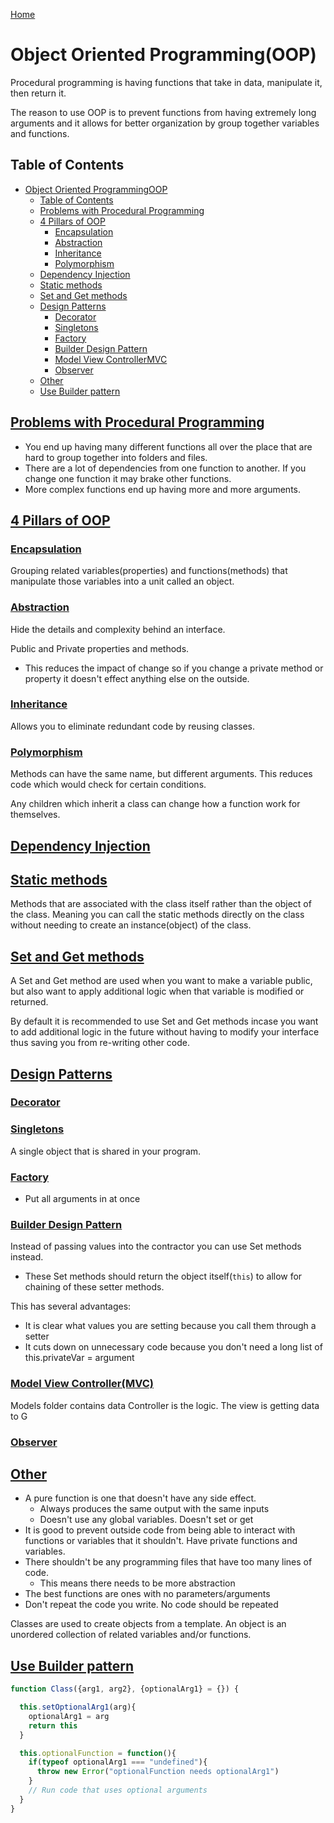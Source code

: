 <!--
 * This file is part of RS Cheat Sheets.
 *
 * RS Cheat Sheets is free software: you can redistribute it and/or modify
 * it under the terms of the GNU General Public License as published by
 * the Free Software Foundation, either version 3 of the License, or
 * (at your option) any later version.
 *
 * RS Cheat Sheets is distributed in the hope that it will be useful,
 * but WITHOUT ANY WARRANTY; without even the implied warranty of
 * MERCHANTABILITY or FITNESS FOR A PARTICULAR PURPOSE.  See the
 * GNU General Public License for more details.
 *
 * You should have received a copy of the GNU General Public License
 * along with RS Cheat Sheets. If not, see <https://www.gnu.org/licenses/>.
 */
-->

[Home](./README.md)

# Object Oriented Programming(OOP)

Procedural programming is having functions that take in data, manipulate it, then return it.

The reason to use OOP is to prevent functions from having extremely long arguments and it allows for better organization by group together variables and functions.

## Table of Contents

<!-- TOC -->

- [Object Oriented ProgrammingOOP](#object-oriented-programmingoop)
	- [Table of Contents](#table-of-contents)
	- [Problems with Procedural Programming](#problems-with-procedural-programming)
	- [4 Pillars of OOP](#4-pillars-of-oop)
		- [Encapsulation](#encapsulation)
		- [Abstraction](#abstraction)
		- [Inheritance](#inheritance)
		- [Polymorphism](#polymorphism)
	- [Dependency Injection](#dependency-injection)
	- [Static methods](#static-methods)
	- [Set and Get methods](#set-and-get-methods)
	- [Design Patterns](#design-patterns)
		- [Decorator](#decorator)
		- [Singletons](#singletons)
		- [Factory](#factory)
		- [Builder Design Pattern](#builder-design-pattern)
		- [Model View ControllerMVC](#model-view-controllermvc)
		- [Observer](#observer)
	- [Other](#other)
	- [Use Builder pattern](#use-builder-pattern)

<!-- /TOC -->

## [Problems with Procedural Programming](#table-of-contents)
- You end up having many different functions all over the place that are hard to group together into folders and files.
- There are a lot of dependencies from one function to another. If you change one function it may brake other functions.
- More complex functions end up having more and more arguments.

## [4 Pillars of OOP](#table-of-contents)

### [Encapsulation](#table-of-contents)
Grouping related variables(properties) and functions(methods) that manipulate those variables into a unit called an object.

### [Abstraction](#table-of-contents)
Hide the details and complexity behind an interface.

Public and Private properties and methods.

- This reduces the impact of change so if you change a private method or property it doesn't effect anything else on the outside.

### [Inheritance](#table-of-contents)
Allows you to eliminate redundant code by reusing classes.

### [Polymorphism](#table-of-contents)
Methods can have the same name, but different arguments. This reduces code which would check for certain conditions.

Any children which inherit a class can change how a function work for themselves.

## [Dependency Injection](#table-of-contents)

## [Static methods](#table-of-contents)
Methods that are associated with the class itself rather than the object of the class. Meaning you can call the static methods directly on the class without needing to create an instance(object) of the class.

## [Set and Get methods](#table-of-contents)
A Set and Get method are used when you want to make a variable public, but also want to apply additional logic when that variable is modified or returned.

By default it is recommended to use Set and Get methods incase you want to add additional logic in the future without having to modify your interface thus saving you from re-writing other code.

## [Design Patterns](#table-of-contents)
### [Decorator](#table-of-contents)
### [Singletons](#table-of-contents)
A single object that is shared in your program.

### [Factory](#table-of-contents)
- Put all arguments in at once
### [Builder Design Pattern](#table-of-contents)
Instead of passing values into the contractor you can use Set methods instead.
  - These Set methods should return the object itself(`this`) to allow for chaining of these setter methods.

This has several advantages:
- It is clear what values you are setting because you call them through a setter
- It cuts down on unnecessary code because you don't need a long list of this.privateVar = argument

### [Model View Controller(MVC)](#table-of-contents)
Models folder contains data
Controller is the logic.
The view is getting data to G

### [Observer](#table-of-contents)

## [Other](#table-of-contents)
- A pure function is one that doesn't have any side effect.
  - Always produces the same output with the same inputs
  - Doesn't use any global variables. Doesn't set or get
- It is good to prevent outside code from being able to interact with functions or variables that it shouldn't. Have private functions and variables.
- There shouldn't be any programming files that have too many lines of code.
  - This means there needs to be more abstraction
- The best functions are ones with no parameters/arguments
- Don't repeat the code you write. No code should be repeated

Classes are used to create objects from a template.
An object is an unordered collection of related variables and/or functions.

## [Use Builder pattern](#table-of-contents)
```javascript
function Class({arg1, arg2}, {optionalArg1} = {}) {

  this.setOptionalArg1(arg){
    optionalArg1 = arg
    return this
  }

  this.optionalFunction = function(){
    if(typeof optionalArg1 === "undefined"){
      throw new Error("optionalFunction needs optionalArg1")
    }
    // Run code that uses optional arguments
  }
}
```